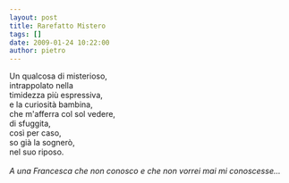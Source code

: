 ```yaml
---
layout: post
title: Rarefatto Mistero
tags: []
date: 2009-01-24 10:22:00
author: pietro
---
```

Un qualcosa di misterioso,<br/>intrappolato nella<br/>timidezza più espressiva,<br/>e la curiosità bambina,<br/>che m'afferra col sol vedere,<br/>di sfuggita,<br/>così per caso,<br/>so già la sognerò,<br/>nel suo riposo.<br/><br/><span style="font-style: italic">A una Francesca che non conosco e che non vorrei mai mi conoscesse...</span>
